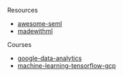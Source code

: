 Resources
* [awesome-seml](https://github.com/SE-ML/awesome-seml)
* [madewithml](https://madewithml.com/)

Courses
* [google-data-analytics](https://www.coursera.org/professional-certificates/google-data-analytics)
* [machine-learning-tensorflow-gcp](https://www.coursera.org/specializations/machine-learning-tensorflow-gcp)
